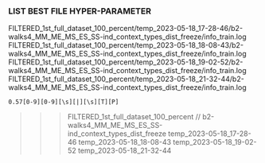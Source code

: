 ### LIST BEST FILE HYPER-PARAMETER

FILTERED_1st_full_dataset_100_percent/temp_2023-05-18_17-28-46/b2-walks4_MM_ME_MS_ES_SS-ind_context_types_dist_freeze/info_train.log
FILTERED_1st_full_dataset_100_percent/temp_2023-05-18_18-08-43/b2-walks4_MM_ME_MS_ES_SS-ind_context_types_dist_freeze/info_train.log
FILTERED_1st_full_dataset_100_percent/temp_2023-05-18_19-02-52/b2-walks4_MM_ME_MS_ES_SS-ind_context_types_dist_freeze/info_train.log
FILTERED_1st_full_dataset_100_percent/temp_2023-05-18_21-32-44/b2-walks4_MM_ME_MS_ES_SS-ind_context_types_dist_freeze/info_train.log

	0.57[0-9][0-9][\s][|][\s][T][P]
    
>>> FILTERED_1st_full_dataset_100_percent // b2-walks4_MM_ME_MS_ES_SS-ind_context_types_dist_freeze 
temp_2023-05-18_17-28-46
temp_2023-05-18_18-08-43
temp_2023-05-18_19-02-52
temp_2023-05-18_21-32-44